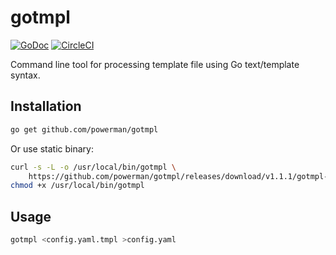 # gotmpl

[![GoDoc](https://godoc.org/github.com/powerman/gotmpl?status.svg)](http://godoc.org/github.com/powerman/gotmpl)
[![CircleCI](https://circleci.com/gh/powerman/gotmpl.svg?style=svg)](https://circleci.com/gh/powerman/gotmpl)

Command line tool for processing template file using Go text/template syntax.

## Installation

```sh
go get github.com/powerman/gotmpl
```

Or use static binary:

```sh
curl -s -L -o /usr/local/bin/gotmpl \
    https://github.com/powerman/gotmpl/releases/download/v1.1.1/gotmpl-`uname -s`-`uname -m`
chmod +x /usr/local/bin/gotmpl
```

## Usage

```sh
gotmpl <config.yaml.tmpl >config.yaml
```
